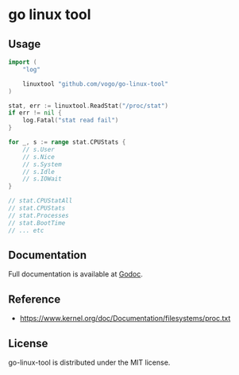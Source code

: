 # go linux tool

Usage
---------------

```go
import (
	"log"

	linuxtool "github.com/vogo/go-linux-tool"
)

stat, err := linuxtool.ReadStat("/proc/stat")
if err != nil {
	log.Fatal("stat read fail")
}

for _, s := range stat.CPUStats {
	// s.User
	// s.Nice
	// s.System
	// s.Idle
	// s.IOWait
}

// stat.CPUStatAll
// stat.CPUStats
// stat.Processes
// stat.BootTime
// ... etc
```

Documentation
---------------

Full documentation is available at [Godoc](https://godoc.org/github.com/vogo/go-linux-tool).


Reference
------------

* https://www.kernel.org/doc/Documentation/filesystems/proc.txt

License
-------

go-linux-tool is distributed under the MIT license.
